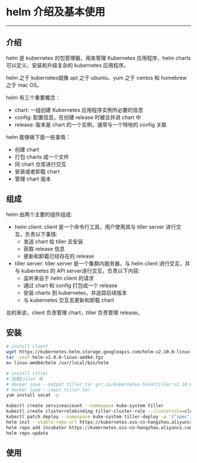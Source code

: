 # helm 介绍及基本使用

---
## 介绍
helm 是 kubernetes 的包管理器，用来管理 Kubernetes 应用程序，helm charts 可以定义、安装和升级复杂的 kubernetes 应用程序。

helm 之于 kubernetes就像 apt 之于 ubuntu、yum 之于 centos 和 homebrew 之于 mac OS。

helm 有三个重要概念：

 * chart: 一组创建 Kubernetes 应用程序实例所必要的信息
 * config: 配置信息，在创建 release 时被合并进 chart 中
 * release: 版本是 chart 的一个实例，通常与一个特地的 config 关联

helm 能够做下面一些事情：
 * 创建 chart
 * 打包 charts 成一个文件
 * 同 chart 仓库进行交互
 * 安装或者卸载 chart
 * 管理 chart 版本

## 组成

helm 由两个主要的组件组成:

 * helm client: client 是一个命令行工具，用户使用其与 tiller server 进行交互，负责以下事情:
    * 发送 chart 给 tiller 去安装
    * 获取 release 信息
    * 更新和卸载已经存在的 release
 * tiller server: tiller server 是一个集群内服务器，与 helm client 进行交互，并与 kubernetes 的 API server进行交互，负责以下内容:
    * 监听来自于 helm client 的请求
    * 通过 chart 和 config 打包成一个 release
    * 安装 charts 到 kubernetes，并追踪后续版本
    * 与 kubernetes 交互去更新和卸载 chart

总的来说，client 负责管理 chart，tiller 负责管理 release。

## 安装
```sh
# install client
wget https://kubernetes-helm.storage.googleapis.com/helm-v2.10.0-linux-amd64.tar.gz
tar -zxvf helm-v2.0.0-linux-amd64.tgz
mv linux-amd64/helm /usr/local/bin/helm

# install tiller
# 加载tiller 库
# docker save --output tiller.tar gcr.io/kubernetes-helm/tiller:v2.10.0  #版本需要与 client 版本相同
# docker load --input tiller.tar
yum install socat -y

kubectl create serviceaccount --namespace kube-system tiller
kubectl create clusterrolebinding tiller-cluster-rule --clusterrole=cluster-admin --serviceaccount=kube-system:tiller
kubectl patch deploy --namespace kube-system tiller-deploy -p '{"spec":{"template":{"spec":{"serviceAccount":"tiller"}}}}'
helm init --stable-repo-url https://kubernetes.oss-cn-hangzhou.aliyuncs.com/charts --service-account helm
helm repo add incubator https://kubernetes.oss-cn-hangzhou.aliyuncs.com/charts
helm repo update
```

## 使用